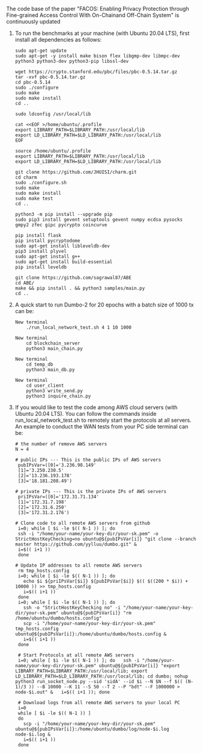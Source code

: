 The code base of the paper "FACOS: Enabling Privacy Protection through Fine-grained Access Control With On-Chainand Off-Chain System" is continuously updated
1. To run the benchmarks at your machine (with Ubuntu 20.04 LTS), first install all dependencies as follows:
    ```
    sudo apt-get update
    sudo apt-get -y install make bison flex libgmp-dev libmpc-dev python3 python3-dev python3-pip libssl-dev
    
    wget https://crypto.stanford.edu/pbc/files/pbc-0.5.14.tar.gz
    tar -xvf pbc-0.5.14.tar.gz
    cd pbc-0.5.14
    sudo ./configure
    sudo make
    sudo make install
    cd ..
    
    sudo ldconfig /usr/local/lib
    
    cat <<EOF >/home/ubuntu/.profile
    export LIBRARY_PATH=$LIBRARY_PATH:/usr/local/lib
    export LD_LIBRARY_PATH=$LD_LIBRARY_PATH:/usr/local/lib
    EOF
    
    source /home/ubuntu/.profile
    export LIBRARY_PATH=$LIBRARY_PATH:/usr/local/lib
    export LD_LIBRARY_PATH=$LD_LIBRARY_PATH:/usr/local/lib
     
    git clone https://github.com/JHUISI/charm.git
    cd charm
    sudo ./configure.sh
    sudo make
    sudo make install
    sudo make test
    cd ..
    
    python3 -m pip install --upgrade pip
    sudo pip3 install gevent setuptools gevent numpy ecdsa pysocks gmpy2 zfec gipc pycrypto coincurve
    
    pip install flask
    pip install pycryptodome
    sudo apt-get install libleveldb-dev
    pip3 install plyvel
    sudo apt-get install g++
    sudo apt-get install build-essential
    pip install leveldb

    git clone https://github.com/sagrawal87/ABE
    cd ABE/
    make && pip install . && python3 samples/main.py
    cd ..
   ```

2. A quick start to run Dumbo-2 for 20 epochs with a batch size of 1000 tx can be:
   ```
   New terminal
       ./run_local_network_test.sh 4 1 10 1000
   
   New terminal
       cd blockchain_server
       python3 main_chain.py
   
   New terminal
       cd temp_db
       python3 main_db.py
   
   New terminal
       cd user_client
       python3 write_send.py
       python3 inquire_chain.py
   ```

3. If you would like to test the code among AWS cloud servers (with Ubuntu 20.04 LTS). You can follow the commands inside run_local_network_test.sh to remotely start the protocols at all servers. An example to conduct the WAN tests from your PC side terminal can be:
   ```
   # the number of remove AWS servers
   N = 4
   
   # public IPs --- This is the public IPs of AWS servers
    pubIPsVar=([0]='3.236.98.149'
    [1]='3.250.230.5'
    [2]='13.236.193.178'
    [3]='18.181.208.49')
    
   # private IPs --- This is the private IPs of AWS servers
    priIPsVar=([0]='172.31.71.134'
    [1]='172.31.7.198'
    [2]='172.31.6.250'
    [3]='172.31.2.176')
   
   # Clone code to all remote AWS servers from github
    i=0; while [ $i -le $(( N-1 )) ]; do
    ssh -i "/home/your-name/your-key-dir/your-sk.pem" -o StrictHostKeyChecking=no ubuntu@${pubIPsVar[i]} "git clone --branch master https://github.com/yylluu/dumbo.git" &
    i=$(( i+1 ))
    done
   
   # Update IP addresses to all remote AWS servers 
    rm tmp_hosts.config
    i=0; while [ $i -le $(( N-1 )) ]; do
      echo $i ${priIPsVar[$i]} ${pubIPsVar[$i]} $(( $((200 * $i)) + 10000 )) >> tmp_hosts.config
      i=$(( i+1 ))
    done
    i=0; while [ $i -le $(( N-1 )) ]; do
      ssh -o "StrictHostKeyChecking no" -i "/home/your-name/your-key-dir/your-sk.pem" ubuntu@${pubIPsVar[i]} "rm /home/ubuntu/dumbo/hosts.config"
      scp -i "/home/your-name/your-key-dir/your-sk.pem" tmp_hosts.config ubuntu@${pubIPsVar[i]}:/home/ubuntu/dumbo/hosts.config &
      i=$(( i+1 ))
    done
    
    # Start Protocols at all remote AWS servers
    i=0; while [ $i -le $(( N-1 )) ]; do   ssh -i "/home/your-name/your-key-dir/your-sk.pem" ubuntu@${pubIPsVar[i]} "export LIBRARY_PATH=$LIBRARY_PATH:/usr/local/lib; export LD_LIBRARY_PATH=$LD_LIBRARY_PATH:/usr/local/lib; cd dumbo; nohup python3 run_socket_node.py --sid 'sidA' --id $i --N $N --f $(( (N-1)/3 )) --B 10000 --K 11 --S 50 --T 2 --P "bdt" --F 1000000 > node-$i.out" &   i=$(( i+1 )); done
 
    # Download logs from all remote AWS servers to your local PC
    i=0
    while [ $i -le $(( N-1 )) ]
    do
      scp -i "/home/your-name/your-key-dir/your-sk.pem" ubuntu@${pubIPsVar[i]}:/home/ubuntu/dumbo/log/node-$i.log node-$i.log &
      i=$(( i+1 ))
    done
 
   ```
